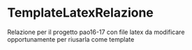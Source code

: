 # TemplateLatexRelazione
Relazione per il progetto pao16-17 con file latex da modificare opportunamente per riusarla come template
